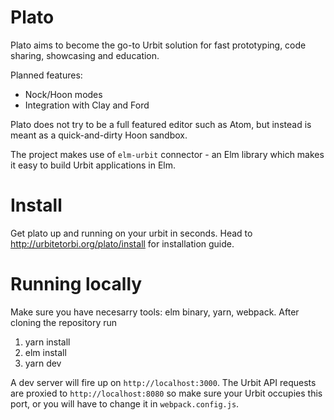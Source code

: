 # Plato

Plato aims to become the go-to Urbit solution
for fast prototyping, code sharing, showcasing and education.

Planned features:
- Nock/Hoon modes
- Integration with Clay and Ford

Plato does not try to be a full featured editor such as Atom,
but instead is meant as a quick-and-dirty Hoon sandbox.

The project makes use of `elm-urbit` connector - 
an Elm library which makes it easy to build Urbit applications 
in Elm. 

# Install

Get plato up and running on your urbit in seconds.
Head to http://urbitetorbi.org/plato/install
for installation guide. 

# Running locally

Make sure you have necesarry tools: elm binary, yarn, webpack.
After cloning the repository run
1. yarn install
2. elm install 
3. yarn dev

A dev server will fire up on `http://localhost:3000`.
The Urbit API requests are proxied to `http://localhost:8080`
so make sure your Urbit occupies this port, or you will have to change 
it in `webpack.config.js`.
